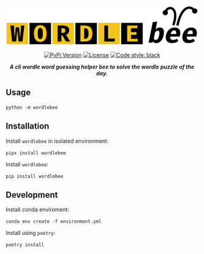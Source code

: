 <div align="center">

<h1>
    <img width="500" align="center" src="assets/wordlebee-logo.svg">
</h1>

[![PyPi Version](https://img.shields.io/pypi/v/wordlebee.svg?style=flat-square)](https://pypi.org/project/wordlebee/)
[![License](https://img.shields.io/badge/license-MIT-blue?style=flat-square)](#license)
[![Code style: black](https://img.shields.io/badge/code%20style-black-000000.svg?style=flat-square)](#black)

***A cli wordle word guessing helper bee to solve the wordle puzzle of the day.***

</div>

## Usage

```
python -m wordlebee
```

## Installation

Install `wordlebee` in isolated environment:

```
pipx install wordlebee
```

Install `wordlebee`:

```
pip install wordlebee
```

## Development

Install conda enviroment:

```
conda env create -f environment.yml
```

Install using `poetry`:

```
poetry install
```
